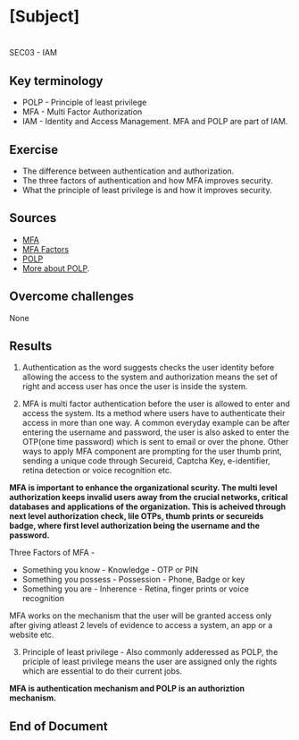 # [Subject]
# 
SEC03 - IAM 

## Key terminology

* POLP - Principle of least privilege
* MFA - Multi Factor Authorization
* IAM - Identity and Access Management. MFA and POLP are part of IAM.

## Exercise

* The difference between authentication and authorization.
* The three factors of authentication and how MFA improves security.
* What the principle of least privilege is and how it improves security.



## Sources

* [MFA](https://www.onelogin.com/learn/what-is-mfa)  
* [MFA Factors](https://www.securid.com/blog/what-is-mfa/)
* [POLP](https://digitalguardian.com/blog/what-principle-least-privilege-polp-best-practice-information-security-and-compliance)
* [More about POLP](https://www.techtarget.com/searchsecurity/definition/principle-of-least-privilege-POLP#:~:text=The%20principle%20of%20least%20privilege%20(POLP)%20is%20a%20concept%20in,necessary%20to%20do%20their%20jobs).


## Overcome challenges

None

## Results
1. Authentication as the word suggests checks the user identity before allowing the access to the system and authorization means the set of right and access user has once the user is inside the system.

2. MFA is multi factor authentication before the user is allowed to enter and access the system. Its a method where users have to authenticate their access in more than one way.
A common everyday example can be after entering the username and password, the user is also asked to enter the OTP(one time password) which is sent to email or over the phone. 
Other ways to apply MFA component are prompting for the user thumb print, sending a unique code through Secureid, Captcha Key, e-identifier, retina detection or voice recognition etc.

**MFA is important to enhance the organizational scurity. The multi level authorization keeps invalid users away from the crucial networks, critical databases and applications of the organization. This is acheived through next level authorization check, lile OTPs, thumb prints or secureids badge, where first level authorization being the username and the password.**

Three Factors of MFA - 
* Something you know - Knowledge - OTP or PIN
* Something you possess - Possession - Phone, Badge or key
* Something you are - Inherence - Retina, finger prints or voice recognition

MFA works on the mechanism that the user will be granted access only after giving atleast 2 levels of evidence to access a system, an app or a website etc.

3. Principle of least privilege - Also commonly adderessed as POLP, the priciple of least privilege means the user are assigned only the rights which are essential to do their current jobs. 


**MFA is authentication mechanism and POLP is an authoriztion mechanism.**

## End of Document